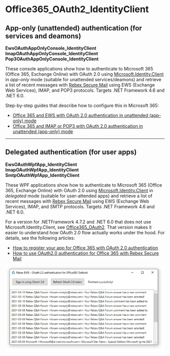 ﻿Office365_OAuth2_IdentityClient
===============================

## App-only (unattended) authentication (for services and deamons)

**EwsOAuthAppOnlyConsole_IdentityClient**   
**ImapOAuthAppOnlyConsole_IdentityClient**   
**Pop3OAuthAppOnlyConsole_IdentityClient**

These console applications show how to authenticate to Microsoft 365 (Office 365, Exchange Online)
with OAuth 2.0 using [Microsoft.Identity.Client](https://www.nuget.org/packages/Microsoft.Identity.Client/) 
in *app-only* mode (suitable for unattended services/deamons)
and retrieve a list of recent messages with [Rebex Secure Mail](https://www.rebex.net/secure-mail.net/)
using EWS (Exchange Web Services), IMAP, and POP3 protocols. Targets .NET Framework 4.6 and .NET 6.0.

Step-by-step guides that describe how to configure this in Microsoft 365:

- [Office 365 and EWS with OAuth 2.0 authentication in unattended (app-only) mode](https://blog.rebex.net/office365-ews-oauth-unattended)
- [Office 365 and IMAP or POP3 with OAuth 2.0 authentication in unattended (app-only) mode](https://blog.rebex.net/office365-imap-pop3-oauth-unattended)

-----

## Delegated authentication (for user apps)

**EwsOAuthWpfApp_IdentityClient**   
**ImapOAuthWpfApp_IdentityClient**   
**SmtpOAuthWpfApp_IdentityClient**

These WPF applications show how to authenticate to Microsoft 365 (Office 365, Exchange Online)
with OAuth 2.0 using [Microsoft.Identity.Client](https://www.nuget.org/packages/Microsoft.Identity.Client/) 
in *delegated* mode (suitable for user-attended apps)
and retrieve a list of recent messages with [Rebex Secure Mail](https://www.rebex.net/secure-mail.net/)
using EWS (Exchange Web Services), IMAP, and SMTP protocols. Targets .NET Framework 4.6 and .NET 6.0.

For a version for .NETFramework 4.7.2 and .NET 6.0 that does not use Microsoft.Identity.Client,
see [Office365_OAuth2](../Office365_OAuth2). That version makes it easier to understand how
OAuth 2.0 flow actually works under the hood. For details, see the following articles:

- [How to register your app for Office 365 with OAuth 2.0 authentication](https://blogtest.rebex.net/registering-app-for-oauth2-office365)
- [How to use OAuth2.0 authentication for Office 365 with Rebex Secure Mail](https://blog.rebex.net/oauth2-office365-rebex-mail)

![Screenshot](https://raw.githubusercontent.com/rebexnet/RebexExtras/master/Office365_OAuth2/screenshot.png)

